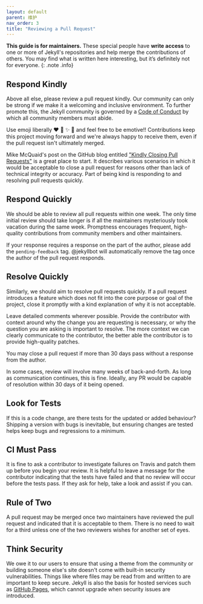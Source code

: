 ```yaml
---
layout: default
parent: 维护
nav_order: 3
title: "Reviewing a Pull Request"
---
```


**This guide is for maintainers.** These special people have **write access** to one or more of Jekyll's repositories and help merge the contributions of others. You may find what is written here interesting, but it’s definitely not for everyone.
{: .note .info}

## Respond Kindly

Above all else, please review a pull request kindly. Our community can only be strong if we make it a welcoming and inclusive environment. To further promote this, the Jekyll community is governed by a [Code of Conduct](/docs/conduct/) by which all community members must abide.

Use emoji liberally :heart: :tada: :sparkles: :confetti_ball: and feel free to be emotive!! Contributions keep this project moving forward and we're always happy to receive them, even if the pull request isn't ultimately merged.

Mike McQuaid's post on the GitHub blog entitled ["Kindly Closing Pull Requests"](https://github.com/blog/2124-kindly-closing-pull-requests) is a great place to start. It describes various scenarios in which it would be acceptable to close a pull request for reasons other than lack of technical integrity or accuracy. Part of being kind is responding to and resolving pull requests quickly.

## Respond Quickly

We should be able to review all pull requests within one week. The only time initial review should take longer is if all the maintainers mysteriously took vacation during the same week. Promptness encourages frequent, high-quality contributions from community members and other maintainers.

If your response requires a response on the part of the author, please add the `pending-feedback` tag. @jekyllbot will automatically remove the tag once the author of the pull request responds.

## Resolve Quickly

Similarly, we should aim to resolve pull requests quickly. If a pull request introduces a feature which does not fit into the core purpose or goal of the project, close it promptly with a kind explanation of why it is not acceptable.

Leave detailed comments wherever possible. Provide the contributor with context around why the change you are requesting is necessary, or why the question you are asking is important to resolve. The more context we can clearly communicate to the contributor, the better able the contributor is to provide high-quality patches.

You may close a pull request if more than 30 days pass without a response from the author.

In some cases, review will involve many weeks of back-and-forth. As long as communication continues, this is fine. Ideally, any PR would be capable of resolution within 30 days of it being opened.

## Look for Tests

If this is a code change, are there tests for the updated or added behaviour? Shipping a version with bugs is inevitable, but ensuring changes are tested helps keep bugs and regressions to a minimum.

## CI Must Pass

It is fine to ask a contributor to investigate failures on Travis and patch them up before you begin your review. It is helpful to leave a message for the contributor indicating that the tests have failed and that no review will occur before the tests pass. If they ask for help, take a look and assist if you can.

## Rule of Two

A pull request may be merged once two maintainers have reviewed the pull request and indicated that it is acceptable to them. There is no need to wait for a third unless one of the two reviewers wishes for another set of eyes.

## Think Security

We owe it to our users to ensure that using a theme from the community or building someone else's site doesn't come with built-in security vulnerabilities. Things like where files may be read from and written to are important to keep secure. Jekyll is also the basis for hosted services such as [GitHub Pages](https://pages.github.com), which cannot upgrade when security issues are introduced.
